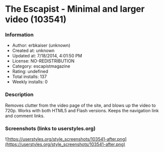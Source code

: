 # The Escapist - Minimal and larger video (103541)

### Information
- Author: erbkaiser (unknown)
- Created at: unknown
- Updated at: 7/18/2014, 4:01:50 PM
- License: NO-REDISTRIBUTION
- Category: escapistmagazine
- Rating: undefined
- Total installs: 137
- Weekly installs: 0


### Description
Removes clutter from the video page of the site, and blows up the video to 720p.
Works with both HTML5 and Flash versions.
Keeps the navigation link and comment links.


### Screenshots (links to userstyles.org)
![https://userstyles.org/style_screenshots/103541-after.png](https://userstyles.org/style_screenshots/103541-after.png)


